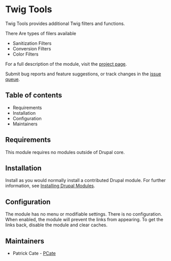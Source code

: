 # Twig Tools

Twig Tools provides additional Twig filters and functions.

There Are types of filers available

- Sanitization Filters
- Conversion Filters
- Color Filters

For a full description of the module, visit the
[project page](https://www.drupal.org/project/twig_tools).

Submit bug reports and feature suggestions, or track changes in the
[issue queue](https://www.drupal.org/project/issues/twig_tools).


## Table of contents

- Requirements
- Installation
- Configuration
- Maintainers


## Requirements

This module requires no modules outside of Drupal core.


## Installation

Install as you would normally install a contributed Drupal module. For further
information, see
[Installing Drupal Modules](https://www.drupal.org/docs/extending-drupal/installing-drupal-modules).


## Configuration

The module has no menu or modifiable settings. There is no configuration. When
enabled, the module will prevent the links from appearing. To get the links
back, disable the module and clear caches.


## Maintainers

- Patrick Cate - [PCate](https://www.drupal.org/u/pcate)
